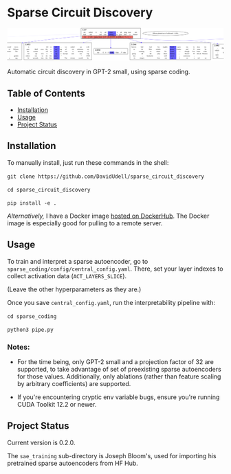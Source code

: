 # Sparse Circuit Discovery
![Feature graph](header.png)

Automatic circuit discovery in GPT-2 small, using sparse coding.

## Table of Contents
- [Installation](#installation)
- [Usage](#usage)
- [Project Status](#project-status)

## Installation
To manually install, just run these commands in the shell:

`git clone https://github.com/DavidUdell/sparse_circuit_discovery`

`cd sparse_circuit_discovery`

`pip install -e .`

_Alternatively,_ I have a Docker image [hosted on
DockerHub](https://hub.docker.com/r/davidudell/sparse_circuit_discovery). The
Docker image is especially good for pulling to a remote server.

## Usage
To train and interpret a sparse autoencoder, go to
`sparse_coding/config/central_config.yaml`. There, set your layer indexes to
collect activation data (`ACT_LAYERS_SLICE`).

(Leave the other hyperparameters as they are.)

Once you save `central_config.yaml`, run the interpretability pipeline with:

`cd sparse_coding`

`python3 pipe.py`

### Notes:
- For the time being, only GPT-2 small and a projection factor of 32 are
  supported, to take advantage of set of preexisting sparse autoencoders for
  those values. Additionally, only ablations (rather than feature scaling by
  arbitrary coefficients) are supported.

- If you're encountering cryptic env variable bugs, ensure you're running CUDA
  Toolkit 12.2 or newer.

## Project Status
Current version is 0.2.0.

The `sae_training` sub-directory is Joseph Bloom's, used for importing his
pretrained sparse autoencoders from HF Hub.
